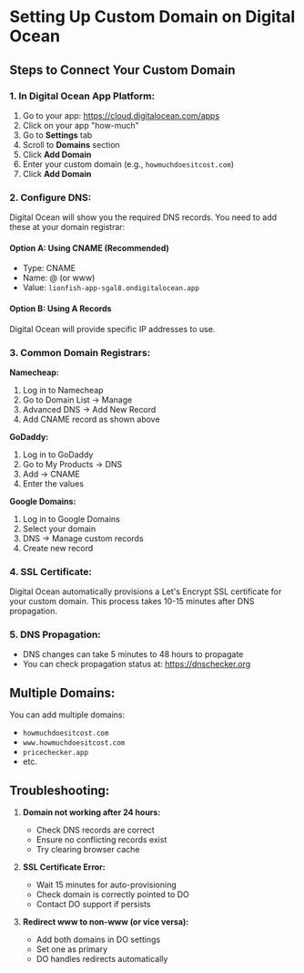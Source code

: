 # Setting Up Custom Domain on Digital Ocean

## Steps to Connect Your Custom Domain

### 1. In Digital Ocean App Platform:

1. Go to your app: https://cloud.digitalocean.com/apps
2. Click on your app "how-much"
3. Go to **Settings** tab
4. Scroll to **Domains** section
5. Click **Add Domain**
6. Enter your custom domain (e.g., `howmuchdoesitcost.com`)
7. Click **Add Domain**

### 2. Configure DNS:

Digital Ocean will show you the required DNS records. You need to add these at your domain registrar:

#### Option A: Using CNAME (Recommended)
- Type: CNAME
- Name: @ (or www)
- Value: `lionfish-app-sgal8.ondigitalocean.app`

#### Option B: Using A Records
Digital Ocean will provide specific IP addresses to use.

### 3. Common Domain Registrars:

**Namecheap:**
1. Log in to Namecheap
2. Go to Domain List → Manage
3. Advanced DNS → Add New Record
4. Add CNAME record as shown above

**GoDaddy:**
1. Log in to GoDaddy
2. Go to My Products → DNS
3. Add → CNAME
4. Enter the values

**Google Domains:**
1. Log in to Google Domains
2. Select your domain
3. DNS → Manage custom records
4. Create new record

### 4. SSL Certificate:

Digital Ocean automatically provisions a Let's Encrypt SSL certificate for your custom domain. This process takes 10-15 minutes after DNS propagation.

### 5. DNS Propagation:

- DNS changes can take 5 minutes to 48 hours to propagate
- You can check propagation status at: https://dnschecker.org

## Multiple Domains:

You can add multiple domains:
- `howmuchdoesitcost.com`
- `www.howmuchdoesitcost.com`
- `pricechecker.app`
- etc.

## Troubleshooting:

1. **Domain not working after 24 hours:**
   - Check DNS records are correct
   - Ensure no conflicting records exist
   - Try clearing browser cache

2. **SSL Certificate Error:**
   - Wait 15 minutes for auto-provisioning
   - Check domain is correctly pointed to DO
   - Contact DO support if persists

3. **Redirect www to non-www (or vice versa):**
   - Add both domains in DO settings
   - Set one as primary
   - DO handles redirects automatically